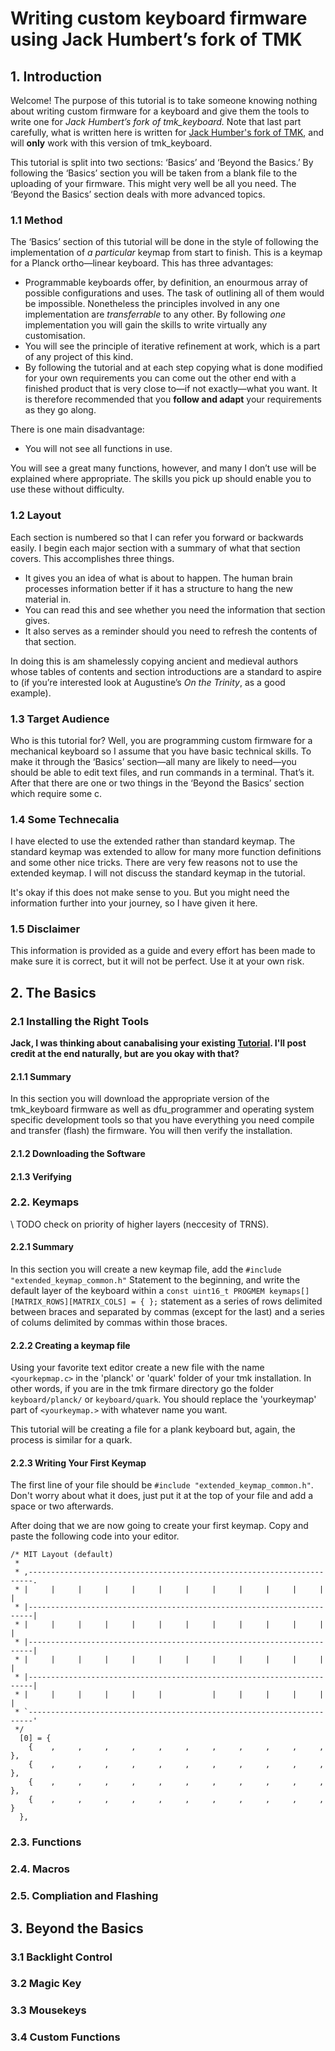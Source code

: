 # Writing custom keyboard firmware using Jack Humbert’s fork of TMK
## 1. Introduction
Welcome! The purpose of this tutorial is to take someone knowing nothing about writing custom firmware for a keyboard and give them the tools to write one for *Jack Humbert’s fork of tmk_keyboard.* Note that last part carefully, what is written here is written for [Jack Humber's fork of TMK](https://github.com/jackhumbert/tmk_keyboard), and will **only** work with this version of tmk_keyboard.

This tutorial is split into two sections: ‘Basics’ and ‘Beyond the Basics.’ By following the ‘Basics’ section you will be taken from a blank file to the uploading of your firmware. This might very well be all you need. The ‘Beyond the Basics’ section deals with more advanced topics.

### 1.1 Method
The ‘Basics’ section of this tutorial will be done in the style of following the implementation of *a particular* keymap from start to finish. This is a keymap for a Planck ortho—linear keyboard. This has three advantages:
* Programmable keyboards offer, by definition, an enourmous array of possible configurations and uses. The task of outlining all of them would be impossible. Nonetheless the principles involved in any one implementation are *transferrable* to any other. By following *one* implementation you will gain the skills to write virtually any customisation.
* You will see the principle of iterative refinement at work, which is a part of any project of this kind.
* By following the tutorial and at each step copying what is done modified for your own requirements you can come out the other end with a finished product that is very close to—if not exactly—what you want. It is therefore recommended that you **follow and adapt** your requirements as they go along.

There is one main disadvantage:
* You will not see all functions in use.

You will see a great many functions, however, and many I don’t use will be explained where appropriate. The skills you pick up should enable you to use these without difficulty. 

### 1.2 Layout
Each section is numbered so that I can refer you forward or backwards easily. I begin each major section with a summary of what that section covers. This accomplishes three things.
* It gives you an idea of what is about to happen. The human brain processes information better if it has a structure to hang the new material in.
* You can read this and see whether you need the information that section gives.
* It also serves as a reminder should you need to refresh the contents of that section.

In doing this is am shamelessly copying ancient and medieval authors whose tables of contents and section introductions are a standard to aspire to (if you’re interested look at Augustine’s *On the Trinity*, as a good example).

### 1.3 Target Audience
Who is this tutorial for? Well, you are programming custom firmware for a mechanical keyboard so I assume that you have basic technical skills. To make it through the ‘Basics’ section—all many are likely to need—you should be able to edit text files, and run commands in a terminal. That’s it. After that there are one or two things in the ‘Beyond the Basics’ section which require some c.

### 1.4 Some Technecalia
I have elected to use the extended rather than standard keymap. The standard keymap was extended to allow for many more function definitions and some other nice tricks. There are very few reasons not to use the extended keymap. I will not discuss the standard keymap in the tutorial.

It's okay if this does not make sense to you. But you might need the information further into your journey, so I have given it here.

### 1.5 Disclaimer
This information is provided as a guide and every effort has been made to make sure it is correct, but it will not be perfect. Use it at your own risk.

## 2. The Basics
### 2.1 Installing the Right Tools

**Jack, I was thinking about canabalising your existing [Tutorial](https://github.com/jackhumbert/tmk_keyboard/blob/master/doc/build.md). I'll post credit at the end naturally, but are you okay with that?**

#### 2.1.1 Summary
In this section you will download the appropriate version of the tmk_keyboard firmware as well as dfu_programmer and operating system specific development tools so that you have everything you need compile and transfer (flash) the firmware. You will then verify the installation.

#### 2.1.2 Downloading the Software

#### 2.1.3 Verifying

### 2.2. Keymaps
\\ TODO check on priority of higher layers (neccesity of TRNS).
#### 2.2.1 Summary
In this section you will create a new keymap file, add the `#include "extended_keymap_common.h"` Statement to the beginning, and write the default layer of the keyboard within a `const uint16_t PROGMEM keymaps[][MATRIX_ROWS][MATRIX_COLS] = { };` statement as a series of rows delimited between braces and separated by commas (except for the last) and a series of colums delimited by commas within those braces.

#### 2.2.2 Creating a keymap file

Using your favorite text editor create a new file with the name `<yourkepmap.c>` in the 'planck' or 'quark' folder of your tmk installation. In other words, if you are in the tmk firmare directory go the folder `keyboard/planck/` or `keyboard/quark`. You should replace the 'yourkeymap' part of `<yourkeymap.>` with whatever name you want.

This tutorial will be creating a file for a plank keyboard but, again, the process is similar for a quark.

#### 2.2.3 Writing Your First Keymap

The first line of your file should be `#include "extended_keymap_common.h"`. Don't worry about what it does, just put it at the top of your file and add a space or two afterwards.

After doing that we are now going to create your first keymap. Copy and paste the following code into your editor.

```
/* MIT Layout (default)
 *
 * ,-----------------------------------------------------------------------.
 * |     |     |     |     |     |     |     |     |     |     |     |     |
 * |-----------------------------------------------------------------------|
 * |     |     |     |     |     |     |     |     |     |     |     |     |
 * |-----------------------------------------------------------------------|
 * |     |     |     |     |     |     |     |     |     |     |     |     |
 * |-----------------------------------------------------------------------|
 * |     |     |     |     |     |           |     |     |     |     |     |
 * `-----------------------------------------------------------------------'
 */
  [0] = {
    {    ,     ,     ,     ,     ,     ,     ,     ,     ,     ,     ,     }, 
    {    ,     ,     ,     ,     ,     ,     ,     ,     ,     ,     ,     },
    {    ,     ,     ,     ,     ,     ,     ,     ,     ,     ,     ,     },
    {    ,     ,     ,     ,     ,     ,     ,     ,     ,     ,     ,     }
  },
```

### 2.3. Functions
### 2.4. Macros
### 2.5. Compliation and Flashing
## 3. Beyond the Basics
### 3.1 Backlight Control
### 3.2 Magic Key
### 3.3 Mousekeys
### 3.4 Custom Functions
